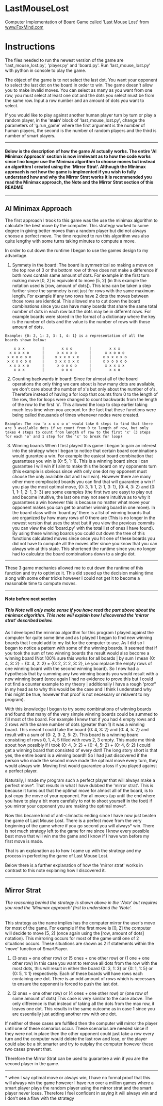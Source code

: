 # LastMouseLost
Computer Implementation of Board Game called 'Last Mouse Lost' from www.FoxMind.com

# Instructions
The files needed to run the newest version of the game are 'last_mouse_lost.py', 'player.py' and 'board.py'. Run 'last_mouse_lost.py' with python in console to play the game.

The object of the game is to not select the last dot. You want your opponent to select the last dot on the board in order to win. The game doesn't allow you to make invalid moves. You can select as many as you want from one row, you must select at least one dot and the dots you select must be from the same row. Input a row number and an amount of dots you want to select.

If you would like to play against another human player turn by turn or play a random player, in the '__main__' block of 'last_mouse_lost.py', change the parameters of 'g.run_game' where the first argument is the number of human players, the second is the number of random players and the third is number of smart players.

---

#### Below is the description of how the game AI actually works. The entire 'AI Minimax Approach' section is now irrelevant as to how the code works since I no longer use the Minimax algorithm to choose moves but instead an algorithm I created using the 'Mirror Strat'. Although the Minimax approach is not how the game is implmented if you wish to fully understand how and why the Mirror Strat works it is recommended you read the Minimax approach, the Note and the Mirror Strat section of this README

---

## AI Minimax Approach

The first approach I trook to this game was the use the minimax algorithm to calculate the best move by the computer. This strategy worked to some degree in giving better moves than a random player but did not always choose a perfect move. The time required to run this algorithm was also quite lengthy with some turns taking minutes to compute a move.

In order to cut down the runtime I began to use the games design to my advantage.

  1. Symmety in the board:
    The board is symmetrical so making a move on the top row of 3 or the bottom row of three does not make a difference if both rows contain same amount of dots. For example in the first turn making move [0, 2] is equivalent to move [5, 2] (in this example the notation used is [row, amount of dots]).
    This idea can be taken a step further since the symmetry is not just for rows with the same maximum length. For example if any two rows have 2 dots the moves between those rows are identical.
    This allowed me to cut down the board combinations since you can have many boards that share the same total number of dots in each row but the dots may be in different rows. For example boards were stored in the format of a dictionary where the key is the number of dots and the value is the number of rows with those amount of dots.
    
    Example: {0: 2, 1: 2, 3: 1, 4: 1} is a representation of all the boards shown below:
    
        x x x        |        x x o        |        x x x
      x x x x o      |      x x x x o      |      x x o o o
     x x o o o o     |     x x x x x x     |     x x x x x o
     x x x o o o     |     x x x x x x     |     x x o o o o
      x x x x o      |      x o o o o      |      x x x x x
        x x x        |        o o o        |        x x o
        
  2. Counting backwards in board:
    Since for almost all of the board operations the only thing we care about is how many dots are available, we don't care about the number of x's but only about the number of o's. Therefore instead of having a for loop that counts from 0 to the length of the row, the for loops were changed to count backwards from the length of the row to the first 'x'. This allowed the loop to stop earlier taking much less time when you account for the fact that these functions were being called thousands of times whenever nodes were created.
    
    Example: The row 'x x x o o o' would take 6 steps to find that there are 3 available dots if we count from 0 to length of row, but only takes 4 steps to count from length of row to the first 'x' (3 steps for each 'o' and 1 step for the 'x' to break for loop)
    
  3. Winning boards
    When I first played this game I began to gain an interest into the strategy when I began to notice that certain board combinations would gurantee a win. For example the easiest board combination that guarantees you win is {0: 5, 1: 1}. This is a winning board since I can guarantee I will win if I aim to make this the board on my opponents turn (this example is obvious since with only one dot my opponent must choose the only available dot and I will win). However there are many other more complicated boards you can find that will guarantee a win if you play the most optimal move, {0: 3, 1: 1, 2: 1, 3: 1}, {0: 4, 3: 2} and {0: 1, 1: 1, 2: 1, 3: 3} are some examples (the first two are easyt to play out and become intuitive, the last one may not seem intuitive as to why it guarantees a win however this is because no matter what move your opponent makes you can get to another winning board in one move). In the board class within 'board.py' there is a list of winning boards that are organized by how many rows of 0 there are (This is no longer in the newest version that uses the strat but if you view the previous commits you can view the old 'board.py' with the total list of ones I have found).
    By using these winning boards you could cut down the tree of this functions calculated moves since once you hit one of these boards you did not have to compute all the moves after since you know that you can always win at this state. This shortened the runtime since you no longer had to calculate the board combinations down to a single dot.

---

These 3 game mechanics allowed me to cut down the runtime of this function and try to optimize it. This did speed up the decision making time along with some other tricks however I could not get it to become a reasonable time to compute moves.

---

#### Note before next section
##### This Note will only make sense if you have read the part above about the minimax algorithm. This note will explain how I discovered the 'mirror strat' described below.

As I developed the minimax algorithm for this program I played against the computer for quite some time and as I played I began to find new winning boards that I could add to my list for the computer to use. As I did so I began to notice a pattern with some of the winning boards. It seemed that if you took the sum of two winning boards the result would also become a winning board (Not 100% sure this works for all boards | by sum I mean {0: 4, 3: 2} + {0: 4, 2: 2} = {0: 2, 2: 2, 3: 2}, i.e you replace the empty rows of one winning board with the second winning board). So I now had a hypothesis that by summing any two winning boards you would result with a new winning board (once again I had no evidence to prove this but I could not find a counter example to my theory | additionally I have a rough 'proof' in my head as to why this would be the case and I think I understand why this might be true, however that proof is not necessary or relavent to my program).

With this knowledge I began to try some combinations of winning boards and found that many of the very simple winning boards could be summed to fill most of the board. For example I knew that if you had 4 empty rows and 2 rows with the same number of dots (greater than 1) it was a winning board. This meant I could take the board {0: 4, 3: 2} and {0: 4, 5: 2} and result with a sum of {0: 2, 3: 2, 5: 2}. This board is a winning board consisting of rows 0, 1, 4, 5 filled with rows 2, 3 empty. This made me think about how possibly if I took {0: 4, 3: 2} + {0: 4, 5: 2} + {0: 4, 6: 2} I could get a winning board that consisted of every dot!! The long story short is that yes, the entire board is a winning board!! So I had just discovered if the person who made the second move made the optimal move every turn, they would always win. Moving first would guarantee a loss if you played against a perfect player.

Naturally, I made my program such a perfect player that will always make a perfect move*. That results in what I have dubbed the 'mirror strat'. This is because it turns out that the optimal move for almost all of the board, is to just copy the move of your opponent. For all moves (up until the end where you have to play a bit more carefully to not to shoot yourself in the foot) if you mirror your opponent you are making the optimal move*.

Now this became kind of anti-climactic ending since I have now just beaten the game of Last Mouse Lost. There is a perfect move from the very beginning of the game where if you go second you will always* win. There is not much strategy left to the game for me since I know every possible best move that will win me the game and I know if I have won before my first move is made.

That is an explanation as to how I came up with the strategy and my process in perfecting the game of Last Mouse Lost.

Below there is a further explanation of how the 'mirror strat' works in contrast to this note explaning how I discovered it.

---

## Mirror Strat

###### The reasoning behind the strategy is shown above in the 'Note' but requires you read the 'Minimax approach' first to understand the 'Note'.

This strategy as the name implies has the computer mirror the user's move for most of the game. For example if the first move is [0, 2] the computer will decide to move [5, 2] (once again using the [row, amount of dots] notation). This mirroring occurs for most of the game until one of 2 situations occurs. These situations are shown as 2 if statements within the 'move' function of SmartPlayer.

1. (3 ones + one other row) or (5 ones + one other row) or (1 one + one other row)
  In this case you want to remove all dots from the row with the most dots, this will result in either the board {0: 3, 1: 3} or {0: 1, 1: 5} or {0: 5, 1: 1} respectively. Each of these boards will have rows each containing one dot. There is an odd amount of rows which is necessary to ensure the opponent is forced to push the last dot.
  
2. (2 ones + one other row) or (4 ones + one other row) or (one row of some amount of dots)
  This case is very similar to the case above. The only difference is that instead of taking all the dots from the max row, it leaves one dot. This results in the same outcome as in case 1 since you are essentially just adding another row with one dot.
  
If neither of these cases are fulfilled then the computer will mirror the player until one of these scenarios occur. These scenarios are needed since if they were not in place then the other opponent could just take a row every turn and the computer would delete the last row and lose, or the player could also be a bit smarter and try to outplay the computer however these two cases prevent that.

Therefore the Mirror Strat can be used to guarantee a win if you are the second player in the game.

---

\* when I say optimal move or always win, I have no formal proof that this will always win the game however I have run over a million games where a smart player plays the random player using the mirror strat and the smart player never loses. Therefore I feel confident in saying it will always win and I don't see a flaw with the strategy
